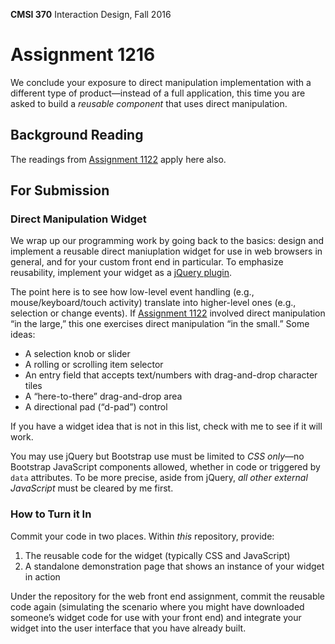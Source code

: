 **CMSI 370** Interaction Design, Fall 2016

# Assignment 1216
We conclude your exposure to direct manipulation implementation with a different type of product—instead of a full application, this time you are asked to build a _reusable component_ that uses direct manipulation.

## Background Reading
The readings from [Assignment 1122](https://github.com/lmu-cmsi370-fall2016/assignments/blob/master/direct-manipulation.md) apply here also.

## For Submission

### Direct Manipulation Widget
We wrap up our programming work by going back to the basics: design and implement a reusable direct maniuplation widget for use in web browsers in general, and for your custom front end in particular. To emphasize reusability, implement your widget as a [jQuery plugin](https://learn.jquery.com/plugins/).

The point here is to see how low-level event handling (e.g., mouse/keyboard/touch activity) translate into higher-level ones (e.g., selection or change events). If [Assignment 1122](https://github.com/lmu-cmsi370-fall2016/assignments/blob/master/direct-manipulation.md) involved direct manipulation “in the large,” this one exercises direct manipulation “in the small.” Some ideas:

- A selection knob or slider
- A rolling or scrolling item selector
- An entry field that accepts text/numbers with drag-and-drop character tiles
- A “here-to-there” drag-and-drop area
- A directional pad (“d-pad”) control

If you have a widget idea that is not in this list, check with me to see if it will work.

You may use jQuery but Bootstrap use must be limited to _CSS only_—no Bootstrap JavaScript components allowed, whether in code or triggered by `data` attributes. To be more precise, aside from jQuery, _all other external JavaScript_ must be cleared by me first.

### How to Turn it In
Commit your code in two places. Within _this_ repository, provide:

1. The reusable code for the widget (typically CSS and JavaScript)
1. A standalone demonstration page that shows an instance of your widget in action

Under the repository for the web front end assignment, commit the reusable code again (simulating the scenario where you might have downloaded someone’s widget code for use with your front end) and integrate your widget into the user interface that you have already built.
